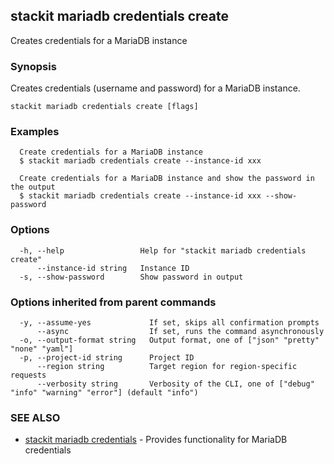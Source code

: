 ## stackit mariadb credentials create

Creates credentials for a MariaDB instance

### Synopsis

Creates credentials (username and password) for a MariaDB instance.

```
stackit mariadb credentials create [flags]
```

### Examples

```
  Create credentials for a MariaDB instance
  $ stackit mariadb credentials create --instance-id xxx

  Create credentials for a MariaDB instance and show the password in the output
  $ stackit mariadb credentials create --instance-id xxx --show-password
```

### Options

```
  -h, --help                 Help for "stackit mariadb credentials create"
      --instance-id string   Instance ID
  -s, --show-password        Show password in output
```

### Options inherited from parent commands

```
  -y, --assume-yes             If set, skips all confirmation prompts
      --async                  If set, runs the command asynchronously
  -o, --output-format string   Output format, one of ["json" "pretty" "none" "yaml"]
  -p, --project-id string      Project ID
      --region string          Target region for region-specific requests
      --verbosity string       Verbosity of the CLI, one of ["debug" "info" "warning" "error"] (default "info")
```

### SEE ALSO

* [stackit mariadb credentials](./stackit_mariadb_credentials.md)	 - Provides functionality for MariaDB credentials

